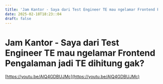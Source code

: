 ```yaml
---
title: 'Jam Kantor - Saya dari Test Engineer TE mau ngelamar Frontend Pengalaman jadi TE dihitung gak?'
date: 2025-02-18T18:23::04
draft: false
---
```


# Jam Kantor - Saya dari Test Engineer TE mau ngelamar Frontend Pengalaman jadi TE dihitung gak?

[https://youtu.be/AlQ4GDBUJMc](https://youtu.be/AlQ4GDBUJMc)
